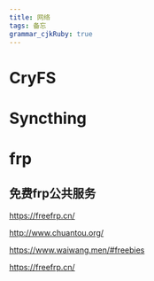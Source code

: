 ```yaml
---
title: 网络 
tags: 备忘
grammar_cjkRuby: true
---
```



# CryFS

# Syncthing

# frp

## 免费frp公共服务

https://freefrp.cn/

http://www.chuantou.org/

https://www.waiwang.men/#freebies

https://freefrp.cn/